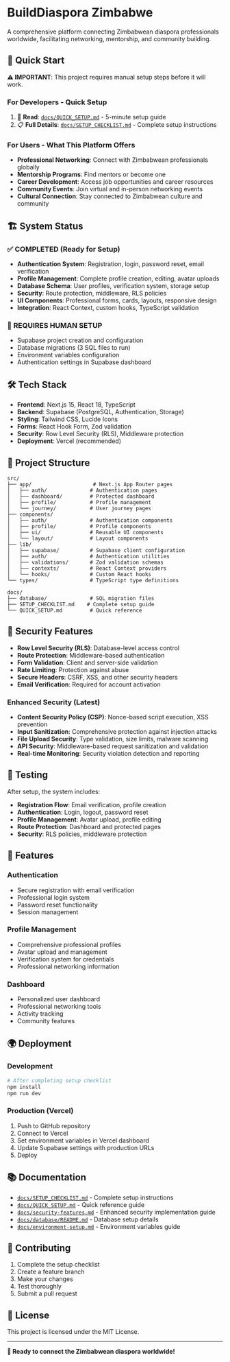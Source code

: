 # BuildDiaspora Zimbabwe

A comprehensive platform connecting Zimbabwean diaspora professionals worldwide, facilitating networking, mentorship, and community building.

## 🚀 Quick Start

**⚠️ IMPORTANT**: This project requires manual setup steps before it will work.

### For Developers - Quick Setup
1. 📖 **Read**: [`docs/QUICK_SETUP.md`](docs/QUICK_SETUP.md) - 5-minute setup guide
2. 📋 **Full Details**: [`docs/SETUP_CHECKLIST.md`](docs/SETUP_CHECKLIST.md) - Complete setup instructions

### For Users - What This Platform Offers
- **Professional Networking**: Connect with Zimbabwean professionals globally
- **Mentorship Programs**: Find mentors or become one
- **Career Development**: Access job opportunities and career resources
- **Community Events**: Join virtual and in-person networking events
- **Cultural Connection**: Stay connected to Zimbabwean culture and community

## 🏗️ System Status

### ✅ **COMPLETED (Ready for Setup)**
- **Authentication System**: Registration, login, password reset, email verification
- **Profile Management**: Complete profile creation, editing, avatar uploads
- **Database Schema**: User profiles, verification system, storage setup
- **Security**: Route protection, middleware, RLS policies
- **UI Components**: Professional forms, cards, layouts, responsive design
- **Integration**: React Context, custom hooks, TypeScript validation

### 🔧 **REQUIRES HUMAN SETUP**
- Supabase project creation and configuration
- Database migrations (3 SQL files to run)
- Environment variables configuration
- Authentication settings in Supabase dashboard

## 🛠️ Tech Stack

- **Frontend**: Next.js 15, React 18, TypeScript
- **Backend**: Supabase (PostgreSQL, Authentication, Storage)
- **Styling**: Tailwind CSS, Lucide Icons
- **Forms**: React Hook Form, Zod validation
- **Security**: Row Level Security (RLS), Middleware protection
- **Deployment**: Vercel (recommended)

## 📁 Project Structure

```
src/
├── app/                    # Next.js App Router pages
│   ├── auth/              # Authentication pages
│   ├── dashboard/         # Protected dashboard
│   ├── profile/           # Profile management
│   └── journey/           # User journey pages
├── components/
│   ├── auth/              # Authentication components
│   ├── profile/           # Profile components
│   ├── ui/                # Reusable UI components
│   └── layout/            # Layout components
├── lib/
│   ├── supabase/          # Supabase client configuration
│   ├── auth/              # Authentication utilities
│   ├── validations/       # Zod validation schemas
│   ├── contexts/          # React Context providers
│   └── hooks/             # Custom React hooks
└── types/                 # TypeScript type definitions

docs/
├── database/              # SQL migration files
├── SETUP_CHECKLIST.md    # Complete setup guide
└── QUICK_SETUP.md         # Quick reference
```

## 🔐 Security Features

- **Row Level Security (RLS)**: Database-level access control
- **Route Protection**: Middleware-based authentication
- **Form Validation**: Client and server-side validation
- **Rate Limiting**: Protection against abuse
- **Secure Headers**: CSRF, XSS, and other security headers
- **Email Verification**: Required for account activation

### **Enhanced Security (Latest)**
- **Content Security Policy (CSP)**: Nonce-based script execution, XSS prevention
- **Input Sanitization**: Comprehensive protection against injection attacks
- **File Upload Security**: Type validation, size limits, malware scanning
- **API Security**: Middleware-based request sanitization and validation
- **Real-time Monitoring**: Security violation detection and reporting

## 🧪 Testing

After setup, the system includes:
- **Registration Flow**: Email verification, profile creation
- **Authentication**: Login, logout, password reset
- **Profile Management**: Avatar upload, profile editing
- **Route Protection**: Dashboard and protected pages
- **Security**: RLS policies, middleware protection

## 📱 Features

### Authentication
- Secure registration with email verification
- Professional login system
- Password reset functionality
- Session management

### Profile Management
- Comprehensive professional profiles
- Avatar upload and management
- Verification system for credentials
- Professional networking information

### Dashboard
- Personalized user dashboard
- Professional networking tools
- Activity tracking
- Community features

## 🌍 Deployment

### Development
```bash
# After completing setup checklist
npm install
npm run dev
```

### Production (Vercel)
1. Push to GitHub repository
2. Connect to Vercel
3. Set environment variables in Vercel dashboard
4. Update Supabase settings with production URLs
5. Deploy

## 📚 Documentation

- [`docs/SETUP_CHECKLIST.md`](docs/SETUP_CHECKLIST.md) - Complete setup instructions
- [`docs/QUICK_SETUP.md`](docs/QUICK_SETUP.md) - Quick reference guide
- [`docs/security-features.md`](docs/security-features.md) - Enhanced security implementation guide
- [`docs/database/README.md`](docs/database/README.md) - Database setup details
- [`docs/environment-setup.md`](docs/environment-setup.md) - Environment variables guide

## 🤝 Contributing

1. Complete the setup checklist
2. Create a feature branch
3. Make your changes
4. Test thoroughly
5. Submit a pull request

## 📄 License

This project is licensed under the MIT License.

---

**🎯 Ready to connect the Zimbabwean diaspora worldwide!**
